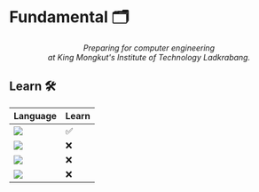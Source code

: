 <h1>Fundamental 🗂️</h1>

<p align="center">
<i>Preparing for computer engineering<br>at King Mongkut's Institute of Technology Ladkrabang.</i>
</p>

<h2>Learn 🛠️</h2>

Language | Learn
----- | -----
<img src="https://img.shields.io/badge/C-00599C?style=for-the-badge&logo=c&logoColor=white"> | ✅
<img src="https://img.shields.io/badge/C%2B%2B-00599C?style=for-the-badge&logo=c%2B%2B&logoColor=white"> | ❌
<img src="https://img.shields.io/badge/Python-FFD43B?style=for-the-badge&logo=python&logoColor=white"> | ❌
<img src="https://img.shields.io/badge/Java-ED8B00?style=for-the-badge&logo=java&logoColor=white"> | ❌